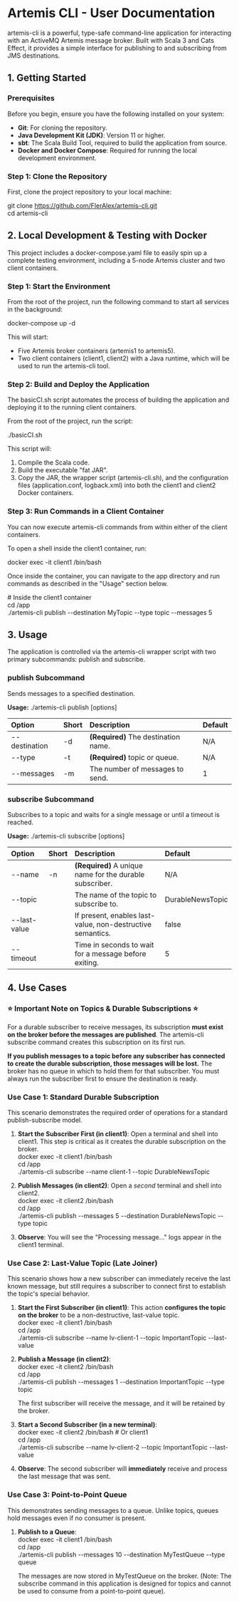 # **Artemis CLI \- User Documentation**

artemis-cli is a powerful, type-safe command-line application for interacting with an ActiveMQ Artemis message broker. Built with Scala 3 and Cats Effect, it provides a simple interface for publishing to and subscribing from JMS destinations.

## **1\. Getting Started**

### **Prerequisites**

Before you begin, ensure you have the following installed on your system:

* **Git**: For cloning the repository.  
* **Java Development Kit (JDK)**: Version 11 or higher.  
* **sbt**: The Scala Build Tool, required to build the application from source.  
* **Docker and Docker Compose**: Required for running the local development environment.

### **Step 1: Clone the Repository**

First, clone the project repository to your local machine:

git clone https://github.com/FlerAlex/artemis-cli.git  
cd artemis-cli

## **2\. Local Development & Testing with Docker**

This project includes a docker-compose.yaml file to easily spin up a complete testing environment, including a 5-node Artemis cluster and two client containers.

### **Step 1: Start the Environment**

From the root of the project, run the following command to start all services in the background:

docker-compose up \-d

This will start:

* Five Artemis broker containers (artemis1 to artemis5).  
* Two client containers (client1, client2) with a Java runtime, which will be used to run the artemis-cli tool.

### **Step 2: Build and Deploy the Application**

The basicCI.sh script automates the process of building the application and deploying it to the running client containers.

From the root of the project, run the script:

./basicCI.sh

This script will:

1. Compile the Scala code.  
2. Build the executable "fat JAR".  
3. Copy the JAR, the wrapper script (artemis-cli.sh), and the configuration files (application.conf, logback.xml) into both the client1 and client2 Docker containers.

### **Step 3: Run Commands in a Client Container**

You can now execute artemis-cli commands from within either of the client containers.

To open a shell inside the client1 container, run:

docker exec \-it client1 /bin/bash

Once inside the container, you can navigate to the app directory and run commands as described in the "Usage" section below.

\# Inside the client1 container  
cd /app  
./artemis-cli publish \--destination MyTopic \--type topic \--messages 5

## **3\. Usage**

The application is controlled via the artemis-cli wrapper script with two primary subcommands: publish and subscribe.

### **publish Subcommand**

Sends messages to a specified destination.

**Usage:** ./artemis-cli publish \[options\]

| Option | Short | Description | Default |
| :---- | :---- | :---- | :---- |
| \--destination | \-d | **(Required)** The destination name. | N/A |
| \--type | \-t | **(Required)** topic or queue. | N/A |
| \--messages | \-m | The number of messages to send. | 1 |

### **subscribe Subcommand**

Subscribes to a topic and waits for a single message or until a timeout is reached.

**Usage:** ./artemis-cli subscribe \[options\]

| Option | Short | Description | Default |
| :---- | :---- | :---- | :---- |
| \--name | \-n | **(Required)** A unique name for the durable subscriber. | N/A |
| \--topic |  | The name of the topic to subscribe to. | DurableNewsTopic |
| \--last-value |  | If present, enables last-value, non-destructive semantics. | false |
| \--timeout |  | Time in seconds to wait for a message before exiting. | 5 |

## **4\. Use Cases**

### **⭐ Important Note on Topics & Durable Subscriptions ⭐**

For a durable subscriber to receive messages, its subscription **must exist on the broker before the messages are published**. The artemis-cli subscribe command creates this subscription on its first run.

**If you publish messages to a topic before any subscriber has connected to create the durable subscription, those messages will be lost.** The broker has no queue in which to hold them for that subscriber. You must always run the subscriber first to ensure the destination is ready.

### **Use Case 1: Standard Durable Subscription**

This scenario demonstrates the required order of operations for a standard publish-subscribe model.

1. **Start the Subscriber First (in client1)**: Open a terminal and shell into client1. This step is critical as it creates the durable subscription on the broker.  
   docker exec \-it client1 /bin/bash  
   cd /app  
   ./artemis-cli subscribe \--name client-1 \--topic DurableNewsTopic

2. **Publish Messages (in client2)**: Open a *second* terminal and shell into client2.  
   docker exec \-it client2 /bin/bash  
   cd /app  
   ./artemis-cli publish \--messages 5 \--destination DurableNewsTopic \--type topic

3. **Observe**: You will see the "Processing message..." logs appear in the client1 terminal.

### **Use Case 2: Last-Value Topic (Late Joiner)**

This scenario shows how a new subscriber can immediately receive the last known message, but still requires a subscriber to connect first to establish the topic's special behavior.

1. **Start the First Subscriber (in client1)**: This action **configures the topic on the broker** to be a non-destructive, last-value topic.  
   docker exec \-it client1 /bin/bash  
   cd /app  
   ./artemis-cli subscribe \--name lv-client-1 \--topic ImportantTopic \--last-value

2. **Publish a Message (in client2)**:  
   docker exec \-it client2 /bin/bash  
   cd /app  
   ./artemis-cli publish \--messages 1 \--destination ImportantTopic \--type topic

   The first subscriber will receive the message, and it will be retained by the broker.  
3. **Start a Second Subscriber (in a new terminal)**:  
   docker exec \-it client2 /bin/bash \# Or client1  
   cd /app  
   ./artemis-cli subscribe \--name lv-client-2 \--topic ImportantTopic \--last-value

4. **Observe**: The second subscriber will **immediately** receive and process the last message that was sent.

### **Use Case 3: Point-to-Point Queue**

This demonstrates sending messages to a queue. Unlike topics, queues hold messages even if no consumer is present.

1. **Publish to a Queue**:  
   docker exec \-it client1 /bin/bash  
   cd /app  
   ./artemis-cli publish \--messages 10 \--destination MyTestQueue \--type queue

   The messages are now stored in MyTestQueue on the broker. (Note: The subscribe command in this application is designed for topics and cannot be used to consume from a point-to-point queue).
